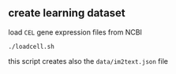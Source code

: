 #

## create learning dataset

load `CEL` gene expression files from NCBI

```
./loadcell.sh
```

this script creates also the `data/im2text.json` file 

